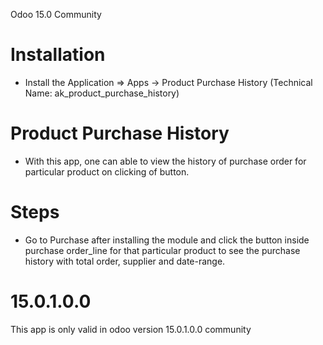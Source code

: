 Odoo 15.0 Community

Installation 
============
* Install the Application => Apps -> Product Purchase History (Technical Name: ak_product_purchase_history)



Product Purchase History
==================================
* With this app, one can able to view the history of purchase order for particular product on clicking of button.


Steps
=====
* Go to Purchase after installing the module and click the button inside purchase order_line for that particular product to see the purchase history with total order, supplier and date-range.

15.0.1.0.0
===========
This app is only valid in odoo version 15.0.1.0.0 community

